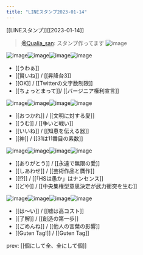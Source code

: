 ```yaml
---
title: "LINEスタンプ2023-01-14"
---
```


[[LINEスタンプ]][[2023-01-14]]
> [@Qualia_san](https://twitter.com/Qualia_san/status/1614147934261739521?s=20&t=xqz7iZhIA6omNH1zUXiKHA): スタンプ作ってます
> ![image](https://pbs.twimg.com/media/Fmaa4-TacAIxWfZ.jpg)

![image](https://gyazo.com/7cd574336451c0355dc9e690bf4ac1be/thumb/1000)![image](https://gyazo.com/ce91b13f8abe737e2bb4f7da83ae19a1/thumb/1000)![image](https://gyazo.com/a8718a52b6bb521b8f06dee4409771f3/thumb/1000)![image](https://gyazo.com/2ba260130929e40b4d20ce51e5f99971/thumb/1000)
- [[うわぁ]]
- [[賢いね]] / [[昇降台3]]
- [[OK]] / [[Twitterの文字数制限]]
- [[ちょっとまって]]/ [[バージニア権利宣言]]

![image](https://gyazo.com/d99e86d725d9aaf513d160b2a842fdbc/thumb/1000)![image](https://gyazo.com/4440b990e9809121aa7ddd367e85ae24/thumb/1000)![image](https://gyazo.com/65dc21042ca53ec8ab653a367c7a64c3/thumb/1000)![image](https://gyazo.com/382e7e81651296aeb19bb8dd9c49bcbd/thumb/1000)
- [[おつかれ]] / [[文明に対する愛]]
- [[うむ]] / [[争いと戦い]]
- [[いいね]] / [[知恵を伝える器]]
- [[神]] / [[31は11番目の素数]]

![image](https://gyazo.com/a87bcb568252d40265d863f7f88881a9/thumb/1000)![image](https://gyazo.com/380cd977d1f25623421bcad7e2f469e9/thumb/1000)![image](https://gyazo.com/a30eaadd70d7b4225f0ecaf8c62a9581/thumb/1000)![image](https://gyazo.com/9b2f97e4f51992b470873e0ad8e710cf/thumb/1000)
- [[ありがとう]] / [[永遠で無限の愛]]
- [[しあわせ]] / [[芸術作品と贋作]]
- [[!?]] / [[「HSは愚か」はナンセンス]]
- [[どや]] / [[中央集権型意思決定が武力衝突を生む]]

![image](https://gyazo.com/da9d77e02152efee9b33bfd428e615a3/thumb/1000)![image](https://gyazo.com/b78085afbf47810db88ef33a72b655a2/thumb/1000)![image](https://gyazo.com/4dc3b393f6d6b53a70314d7ccf8c564c/thumb/1000)![image](https://gyazo.com/7bd76a5a508b82a645a4aa041fcceaac/thumb/1000)
- [[は〜い]] / [[嘘は高コスト]]
- [[了解]] / [[創造の第一歩]]
- [[ごめんね]] / [[他人の言葉の影響]]
- [[Guten Tag!]] / [[Guten Tag]]

prev: [[個にして全、全にして個]]